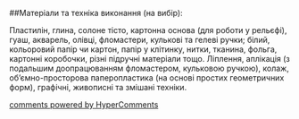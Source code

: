 <div id="hypercomments_widget" class="js-hypercomments-widget invisible"></div>

##Матеріали та техніка виконання (на вибір):

Пластилін, глина, солоне тісто, картонна основа (для роботи у рельєфі), гуаш, акварель, олівці, фломастери, кулькові та гелеві ручки; білий, кольоровий папір чи картон, папір у клітинку, нитки, тканина, фольга, картонні коробочки, різні підручні матеріали тощо. Ліплення,  аплікація (з подальшим доопрацюванням фломастером, кульковою ручкою), колаж, об’ємно-просторова паперопластика (на основі простих геометричних форм), графічні, живописні та змішані техніки.


<div class="js-hypercomments-container">
    <a href="http://hypercomments.com" class="hc-link" title="comments widget">comments powered by HyperComments</a>
</div>